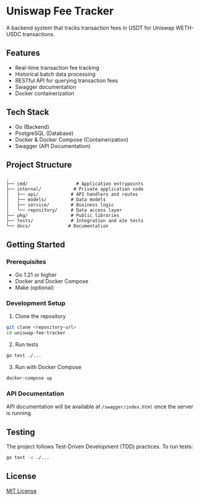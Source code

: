 # Uniswap Fee Tracker

A backend system that tracks transaction fees in USDT for Uniswap WETH-USDC transactions.

## Features

- Real-time transaction fee tracking
- Historical batch data processing
- RESTful API for querying transaction fees
- Swagger documentation
- Docker containerization

## Tech Stack

- Go (Backend)
- PostgreSQL (Database)
- Docker & Docker Compose (Containerization)
- Swagger (API Documentation)

## Project Structure

```
.
├── cmd/                  # Application entrypoints
├── internal/            # Private application code
│   ├── api/            # API handlers and routes
│   ├── models/         # Data models
│   ├── service/        # Business logic
│   └── repository/     # Data access layer
├── pkg/                # Public libraries
├── tests/              # Integration and e2e tests
└── docs/              # Documentation
```

## Getting Started

### Prerequisites

- Go 1.21 or higher
- Docker and Docker Compose
- Make (optional)

### Development Setup

1. Clone the repository
```bash
git clone <repository-url>
cd uniswap-fee-tracker
```

2. Run tests
```bash
go test ./...
```

3. Run with Docker Compose
```bash
docker-compose up
```

### API Documentation

API documentation will be available at `/swagger/index.html` once the server is running.

## Testing

The project follows Test-Driven Development (TDD) practices. To run tests:

```bash
go test -v ./...
```

## License

[MIT License](LICENSE)
